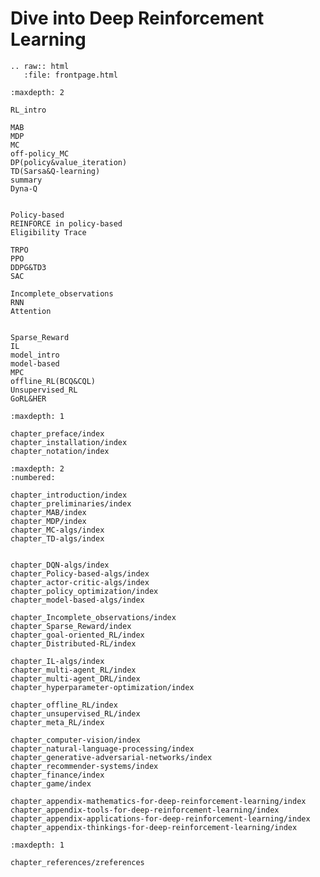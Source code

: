 

<!--
 * @version:
 * @Author:  StevenJokess（蔡舒起） https://github.com/StevenJokess
 * @Date: 2023-02-26 16:55:09
 * @LastEditors:  StevenJokess（蔡舒起） https://github.com/StevenJokess
 * @LastEditTime: 2023-03-23 19:51:30
 * @Description:
 * @Help me: 如有帮助，请赞助，失业3年了。![支付宝收款码](https://github.com/StevenJokess/d2rl/blob/master/img/%E6%94%B6.jpg)
 * @TODO::
 * @Reference:
-->

Dive into Deep Reinforcement Learning
========================

```eval_rst
.. raw:: html
   :file: frontpage.html
```



```toc
:maxdepth: 2

RL_intro

MAB
MDP
MC
off-policy_MC
DP(policy&value_iteration)
TD(Sarsa&Q-learning)
summary
Dyna-Q


Policy-based
REINFORCE in policy-based
Eligibility Trace

TRPO
PPO
DDPG&TD3
SAC

Incomplete_observations
RNN
Attention


Sparse_Reward
IL
model_intro
model-based
MPC
offline_RL(BCQ&CQL)
Unsupervised_RL
GoRL&HER

```



```toc
:maxdepth: 1

chapter_preface/index
chapter_installation/index
chapter_notation/index
```


```toc
:maxdepth: 2
:numbered:

chapter_introduction/index
chapter_preliminaries/index
chapter_MAB/index
chapter_MDP/index
chapter_MC-algs/index
chapter_TD-algs/index


chapter_DQN-algs/index
chapter_Policy-based-algs/index
chapter_actor-critic-algs/index
chapter_policy_optimization/index
chapter_model-based-algs/index

chapter_Incomplete_observations/index
chapter_Sparse_Reward/index
chapter_goal-oriented_RL/index
chapter_Distributed-RL/index

chapter_IL-algs/index
chapter_multi-agent_RL/index
chapter_multi-agent_DRL/index
chapter_hyperparameter-optimization/index

chapter_offline_RL/index
chapter_unsupervised_RL/index
chapter_meta_RL/index

chapter_computer-vision/index
chapter_natural-language-processing/index
chapter_generative-adversarial-networks/index
chapter_recommender-systems/index
chapter_finance/index
chapter_game/index

chapter_appendix-mathematics-for-deep-reinforcement-learning/index
chapter_appendix-tools-for-deep-reinforcement-learning/index
chapter_appendix-applications-for-deep-reinforcement-learning/index
chapter_appendix-thinkings-for-deep-reinforcement-learning/index

```


```toc
:maxdepth: 1

chapter_references/zreferences
```


[1]: https://github.com/d2l-ai/d2l-en/edit/master/chapter_reinforcement-learning/index.md
[2]: https://github.com/d2l-ai/d2l-en/edit/master/index.md

